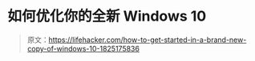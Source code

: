 # 如何优化你的全新 Windows 10

> 原文：<https://lifehacker.com/how-to-get-started-in-a-brand-new-copy-of-windows-10-1825175836>